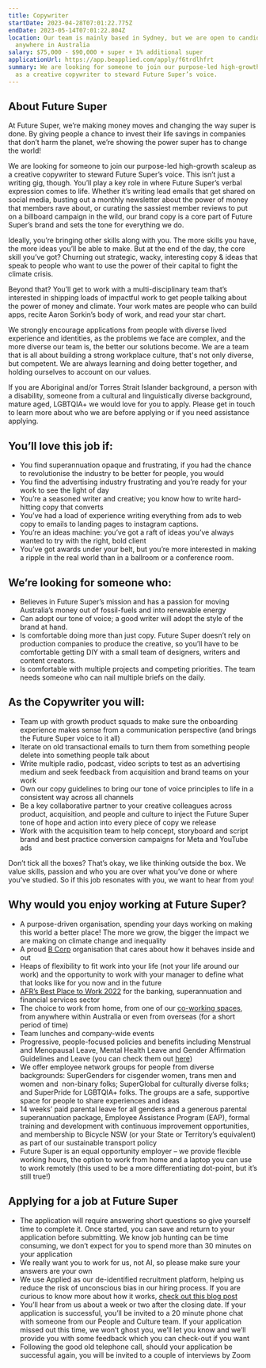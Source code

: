 ```yaml
---
title: Copywriter
startDate: 2023-04-28T07:01:22.775Z
endDate: 2023-05-14T07:01:22.804Z
location: Our team is mainly based in Sydney, but we are open to candidates from
  anywhere in Australia
salary: $75,000 - $90,000 + super + 1% additional super
applicationUrl: https://app.beapplied.com/apply/f6trdlhfrt
summary: We are looking for someone to join our purpose-led high-growth scaleup
  as a creative copywriter to steward Future Super’s voice.
---
```



## About Future Super

At Future Super, we’re making money moves and changing the way super is done. By giving people a chance to invest their life savings in companies that don’t harm the planet, we’re showing the power super has to change the world! 

We are looking for someone to join our purpose-led high-growth scaleup as a creative copywriter to steward Future Super’s voice. This isn’t just a writing gig, though. You’ll play a key role in where Future Super’s verbal expression comes to life. Whether it’s writing lead emails that get shared on social media, busting out a monthly newsletter about the power of money that members rave about, or curating the sassiest member reviews to put on a billboard campaign in the wild, our brand copy is a core part of Future Super’s brand and sets the tone for everything we do.

Ideally, you’re bringing other skills along with you. The more skills you have, the more ideas you’ll be able to make. But at the end of the day, the core skill you’ve got? Churning out strategic, wacky, interesting copy & ideas that speak to people who want to use the power of their capital to fight the climate crisis.

Beyond that? You’ll get to work with a multi-disciplinary team that’s interested in shipping loads of impactful work to get people talking about the power of money and climate. Your work mates are people who can build apps, recite Aaron Sorkin’s body of work, and read your star chart.

We strongly encourage applications from people with diverse lived experience and identities, as the problems we face are complex, and the more diverse our team is, the better our solutions become. We are a team that is all about building a strong workplace culture, that's not only diverse, but competent. We are always learning and doing better together, and holding ourselves to account on our values.

If you are Aboriginal and/or Torres Strait Islander background, a person with a disability, someone from a cultural and linguistically diverse background, mature aged, LGBTQIA+ we would love for you to apply. Please get in touch to learn more about who we are before applying or if you need assistance applying.

## You’ll love this job if:

* You find superannuation opaque and frustrating, if you had the chance to revolutionise the industry to be better for people, you would 
* You find the advertising industry frustrating and you’re ready for your work to see the light of day
* You’re a seasoned writer and creative; you know how to write hard-hitting copy that converts
* You’ve had a load of experience writing everything from ads to web copy to emails to landing pages to instagram captions. 
* You’re an ideas machine: you’ve got a raft of ideas you’ve always wanted to try with the right, bold client
* You’ve got awards under your belt, but you’re more interested in making a ripple in the real world than in a ballroom or a conference room.

## We’re looking for someone who:

* Believes in Future Super’s mission and has a passion for moving Australia’s money out of fossil-fuels and into renewable energy 
* Can adopt our tone of voice; a good writer will adopt the style of the brand at hand.
* Is comfortable doing more than just copy. Future Super doesn’t rely on production companies to produce the creative, so you’ll have to be comfortable getting DIY with a small team of designers, writers and content creators. 
* Is comfortable with multiple projects and competing priorities. The team needs someone who can nail multiple briefs on the daily. 

## As the Copywriter you will:

* Team up with growth product squads to make sure the onboarding experience makes sense from a communication perspective (and brings the Future Super voice to it all)
* Iterate on old transactional emails to turn them from something people delete into something people talk about
* Write multiple radio, podcast, video scripts to test as an advertising medium and seek feedback from acquisition and brand teams on your work
* Own our copy guidelines to bring our tone of voice principles to life in a consistent way across all channels
* Be a key collaborative partner to your creative colleagues across product, acquisition, and people and culture to inject the Future Super tone of hope and action into every piece of copy we release
* Work with the acquisition team to help concept, storyboard and script brand and best practice conversion campaigns for Meta and YouTube ads

Don’t tick all the boxes? That’s okay, we like thinking outside the box. We value skills, passion and who you are over what you’ve done or where you’ve studied. So if this job resonates with you, we want to hear from you!

## Why would you enjoy working at Future Super?

* A purpose-driven organisation, spending your days working on making this world a better place! The more we grow, the bigger the impact we are making on climate change and inequality
* A proud [B Corp](https://www.bcorporation.net/en-us/certification) organisation that cares about how it behaves inside and out
* Heaps of flexibility to fit work into your life (not your life around our work) and the opportunity to work with your manager to define what that looks like for you now and in the future
* [AFR’s Best Place to Work 2022](https://www.afr.com/work-and-careers/workplace/employee-benefits-catapult-future-super-to-the-top-of-the-ladder-20220421-p5af6m) for the banking, superannuation and financial services sector 
* The choice to work from home, from one of our [co-working spaces](https://www.hubaustralia.com/), from anywhere within Australia or even from overseas (for a short period of time)
* Team lunches and company-wide events
* Progressive, people-focused policies and benefits including Menstrual and Menopausal Leave, Mental Health Leave and Gender Affirmation Guidelines and Leave (you can check them out [here](https://www.futuresuper.com.au/purpose/))
* We offer employee network groups for people from diverse backgrounds: SuperGenders for cisgender women, trans men and women and  non-binary folks; SuperGlobal for culturally diverse folks; and SuperPride for LGBTQIA+ folks. The groups are a safe, supportive space for people to share experiences and ideas  
* 14 weeks’ paid parental leave for all genders and a generous parental superannuation package, Employee Assistance Program (EAP), formal training and development with continuous improvement opportunities, and membership to Bicycle NSW (or your State or Territory’s equivalent) as part of our sustainable transport policy
* Future Super is an equal opportunity employer – we provide flexible working hours, the option to work from home and a laptop you can use to work remotely (this used to be a more differentiating dot-point, but it’s still true!)

## Applying for a job at Future Super

* The application will require answering short questions so give yourself time to complete it. Once started, you can save and return to your application before submitting. We know job hunting can be time consuming, we don’t expect for you to spend more than 30 minutes on your application
* We really want you to work for us, not AI, so please make sure your answers are your own
* We use Applied as our de-identified recruitment platform, helping us reduce the risk of unconscious bias in our hiring process. If you are curious to know more about how it works, [check out this blog post](https://www.linkedin.com/pulse/how-de-identified-recruitment-improving-diversity-our-veronica/?trackingId=0MnwcX%2BBRQSOTl0oogaIbA%3D%3D)
* You’ll hear from us about a week or two after the closing date. If your application is successful, you’ll be invited to a 20 minute phone chat with someone from our People and Culture team. If your application missed out this time, we won’t ghost you, we’ll let you know and we’ll provide you with some feedback which you can check-out if you want
* Following the good old telephone call, should your application be successful again, you will be invited to a couple of interviews by Zoom